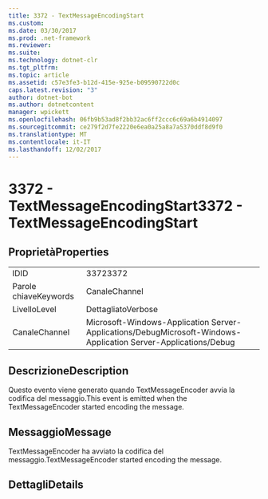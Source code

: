```yaml
---
title: 3372 - TextMessageEncodingStart
ms.custom: 
ms.date: 03/30/2017
ms.prod: .net-framework
ms.reviewer: 
ms.suite: 
ms.technology: dotnet-clr
ms.tgt_pltfrm: 
ms.topic: article
ms.assetid: c57e3fe3-b12d-415e-925e-b09590722d0c
caps.latest.revision: "3"
author: dotnet-bot
ms.author: dotnetcontent
manager: wpickett
ms.openlocfilehash: 06fb9b53ad8f2bb32ac6ff2ccc6c69a6b4914097
ms.sourcegitcommit: ce279f2d7fe2220e6ea0a25a8a7a5370ddf8d9f0
ms.translationtype: MT
ms.contentlocale: it-IT
ms.lasthandoff: 12/02/2017
---
```

# <a name="3372---textmessageencodingstart"></a><span data-ttu-id="a55a0-102">3372 - TextMessageEncodingStart</span><span class="sxs-lookup"><span data-stu-id="a55a0-102">3372 - TextMessageEncodingStart</span></span>
## <a name="properties"></a><span data-ttu-id="a55a0-103">Proprietà</span><span class="sxs-lookup"><span data-stu-id="a55a0-103">Properties</span></span>  
  
|||  
|-|-|  
|<span data-ttu-id="a55a0-104">ID</span><span class="sxs-lookup"><span data-stu-id="a55a0-104">ID</span></span>|<span data-ttu-id="a55a0-105">3372</span><span class="sxs-lookup"><span data-stu-id="a55a0-105">3372</span></span>|  
|<span data-ttu-id="a55a0-106">Parole chiave</span><span class="sxs-lookup"><span data-stu-id="a55a0-106">Keywords</span></span>|<span data-ttu-id="a55a0-107">Canale</span><span class="sxs-lookup"><span data-stu-id="a55a0-107">Channel</span></span>|  
|<span data-ttu-id="a55a0-108">Livello</span><span class="sxs-lookup"><span data-stu-id="a55a0-108">Level</span></span>|<span data-ttu-id="a55a0-109">Dettagliato</span><span class="sxs-lookup"><span data-stu-id="a55a0-109">Verbose</span></span>|  
|<span data-ttu-id="a55a0-110">Canale</span><span class="sxs-lookup"><span data-stu-id="a55a0-110">Channel</span></span>|<span data-ttu-id="a55a0-111">Microsoft-Windows-Application Server-Applications/Debug</span><span class="sxs-lookup"><span data-stu-id="a55a0-111">Microsoft-Windows-Application Server-Applications/Debug</span></span>|  
  
## <a name="description"></a><span data-ttu-id="a55a0-112">Descrizione</span><span class="sxs-lookup"><span data-stu-id="a55a0-112">Description</span></span>  
 <span data-ttu-id="a55a0-113">Questo evento viene generato quando TextMessageEncoder avvia la codifica del messaggio.</span><span class="sxs-lookup"><span data-stu-id="a55a0-113">This event is emitted when the TextMessageEncoder started encoding the message.</span></span>  
  
## <a name="message"></a><span data-ttu-id="a55a0-114">Messaggio</span><span class="sxs-lookup"><span data-stu-id="a55a0-114">Message</span></span>  
 <span data-ttu-id="a55a0-115">TextMessageEncoder ha avviato la codifica del messaggio.</span><span class="sxs-lookup"><span data-stu-id="a55a0-115">TextMessageEncoder started encoding the message.</span></span>  
  
## <a name="details"></a><span data-ttu-id="a55a0-116">Dettagli</span><span class="sxs-lookup"><span data-stu-id="a55a0-116">Details</span></span>
